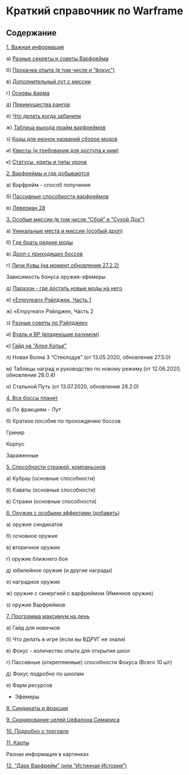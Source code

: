 # Краткий справочник по Warframe


## Содержание

[1. Важная информация](01.md)

а) [Разные секреты и советы Варфрейма](01_a.md)

б) [Прокачка опыта (в том числе и “фокус”)](01_b.md)

в) [Дополнительный лут с миссии](01_c.md)

г) [Основы фарма](01_d.md)

д) [Преимущества рангов](01_e.md)

е) [Что делать когда забанили](01_f.md)

ж) [Таблица выхода прайм варфреймов](01_g.md)

з) [Коды для иконок названий сборок модов](01_h.md)

и) [Квесты (и требования для доступа к ним)](01_i.md)

к) [Статусы,  криты и типы урона](01_j.md)

[2. Варфреймы и где добываются](02.md)

а) Варфрейм   - способ получения

б) [Пассивные способности варфреймов](02_b.md)

в) [Левериан	28](02_c.md)

[3. Особые миссии (в том числе “Сбой” и “Сухой Док”)](03.md)

а) [Уникальные места и миссии (особый дроп)](03_a.md)

б) [Где брать редкие моды](03_b.md)

в) [Дроп с приходящих боссов](03_c.md)

г) [Личи Кувы (на момент обновления 27.2.2)](03_d.md)

Зависимость бонуса оружия-эфемеры

д) [Паразон - где достать новые моды на него](03_e.md)

е) [«Empyrean» Рэйлджек, Часть 1](03_f.md)

ж) «Empyrean» Рэйлджек, Часть 2

з) [Разные советы по Рэйлджеку](03_h.md)

и) [Вуаль и ВР (владеющие разумом)](03_i.md)

к) [Гайд на "Алое Копье"](03_j.md)

л) Новая Волна 3 “Стеклодув” (от 13.05.2020, обновление 27.5.0)

м) Таблицы наград и руководство по новому режиму.(от 12.06.2020, обновление 28.0.4)

н) Стальной Путь (от 13.07.2020, обновление 28.2.0)

[4. Все боссы планет](04.md)

а) По фракциям - Лут

б) Краткое пособие по прохождению боссов

Гринир

Корпус

Зараженные

[5. Способности стражей, компаньонов](05.md)

а) Кубрау (основные способности)

б) Каваты (основные способности)

в) Стражи (основные способности)

[6. Оружие с особыми эффектами (добавить)](06.md)

а) оружие синдикатов

б) основное оружие

в) вторичное оружие

г) оружие ближнего боя

д) юбилейное оружие (и другие награды)

е) наградное оружие

ж) оружие с синергией с варфреймом (Именное оружие)

з) оружие Варфреймов

[7. Программа максимум на день](07.md)

а) Гайд для новичков

б) Что делать в игре (если вы ВДРУГ не знали)

в) Фокус - количество опыта для открытия школ

г) Пассивные (открепляемые) способности Фокуса (Всего 10 шт)

д) Фокус подробно по школам

е) Фарм ресурсов

- Эфемеры

[8. Синдикаты и фракции](08.md)

[9. Сканирование целей Цефалона Симариса](09.md)

[10. Подробно о торговле](10.md)

[11. Карты](11.md)

Разная информация в картинках

[12. “Дарк Варфрейм" (или “Истинная История”)](12.md)

